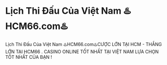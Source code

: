 # Lịch Thi Đấu Của Việt Nam ♨️HCM66.com♨️

Lịch Thi Đấu Của Việt Nam ♨️HCM66.com♨️CƯỢC LỚN TẠI HCM - THẮNG LỚN TẠI HCM66 . CASINO ONLINE TỐT NHẤT TẠI VIỆT NAM LỰA CHỌN TỐT NHẤT CỦA BẠN !